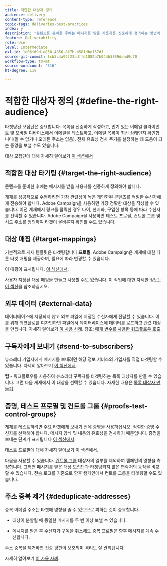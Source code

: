 ```yaml
---
title: 적합한 대상자 정의
audience: delivery
content-type: reference
topic-tags: deliveries-best-practices
index: y
description: "콘텐츠를 준비한 후에는 메시지를 받을 사용자를 신중하게 정의하는 방법에 대해 알아보십시오."
feature: Deliverability
role: User
level: Intermediate
exl-id: 1e06fd9d-e850-4856-8f7b-b581dbe157df
source-git-commit: fcb5c4a92f23bdffd1082b7b044b5859dead9d70
workflow-type: tm+mt
source-wordcount: '516'
ht-degree: 11%

---
```


# 적합한 대상자 정의 {#define-the-right-audience}

타겟팅된 모집단은 중요합니다. 목록을 신중하게 작성하고, 인기 있는 이메일 클라이언트 및 모바일 디바이스에서 이메일을 테스트하고, 이메일 목록이 최신 상태인지 확인합니다(알 수 없거나 오래된 주소는 없음). 전체 유효성 검사 주기를 설정하는 데 도움이 되는 증명을 보낼 수도 있습니다.

대상 모집단에 대해 자세히 알아보기 [이 섹션에서](../../audiences/using/selecting-an-audience-in-a-message.md)

## 적합한 대상 타기팅 {#target-the-right-audience}

콘텐츠를 준비한 후에는 메시지를 받을 사용자를 신중하게 정의해야 합니다.

게재를 성공적으로 수행하려면 가장 관련성이 높은 개인화된 콘텐츠를 적절한 수신자에게 전송해야 합니다. Adobe Campaign을 사용하면 가장 정확한 대상을 작성할 수 있습니다. 이전 게재에서 링크를 클릭한 경우 나이, 현지화, 구입한 항목 등에 따라 수신자를 선택할 수 있습니다. Adobe Campaign을 사용하면 테스트 프로필, 컨트롤 그룹 및 시드 주소를 정의하여 타겟이 올바른지 확인할 수도 있습니다.

## 대상 매핑 {#target-mappings}

기본적으로 게재 템플릿은 타겟팅합니다 **프로필**. Adobe Campaign은 게재에 대한 다른 타겟 매핑을 제공하며, 필요에 따라 변경할 수 있습니다.

이 매핑이 표시됩니다. [이 섹션에서](../../automating/using/query.md#targeting-dimensions-and-resources).

사용자 지정된 대상 매핑을 만들고 사용할 수도 있습니다. 이 작업에 대한 자세한 정보는 [이 섹션](../../administration/using/target-mappings-in-campaign.md)을 참조하십시오.

## 외부 데이터 {#external-data}

데이터베이스에 저장되지 않고 외부 파일에 저장된 수신자에게 전달할 수 있습니다. 이를 위해 워크플로를 디자인하면 파일에서 데이터베이스에 데이터를 로드하고 관련 대상을 만듭니다.  자세히 알아보기 [이 사용 사례](../../automating/using/use-case-calling-workflow.md). 참조: [매개 변수를 사용한 워크플로우 호출](../../automating/using/calling-a-workflow-with-external-parameters.md).

## 구독자에게 보내기 {#send-to-subscribers}

뉴스레터 가입자에게 메시지를 보내려면 해당 정보 서비스의 가입자를 직접 타겟팅할 수 있습니다. 자세히 알아보기 [이 섹션에서](../../audiences/using/about-subscriptions.md).

**팁** - 워크플로우를 사용하여 뉴스레터 구독자를 타겟팅하는 목록 대상자를 만들 수 있습니다. 그런 다음 게재에서 이 대상을 선택할 수 있습니다. 자세한 내용은 [목록 대상자 만들기](../../audiences/using/creating-audiences.md#creating-list-audiences).

## 증명, 테스트 프로필 및 컨트롤 그룹 {#proofs-test-control-groups}

게재를 테스트하려면 주요 타겟에게 보내기 전에 증명을 사용하십시오.
적절한 증명 수신자를 선택해야 합니다. 메시지 양식 및 내용의 유효성을 검사하기 때문입니다. 증명을 보내는 단계가 표시됩니다 [이 섹션에서](../../sending/using/sending-proofs.md).

테스트 프로필에 대해 자세히 알아보기 [이 섹션에서](../../audiences/using/managing-test-profiles.md).

다음을 사용할 수 있습니다. [컨트롤 그룹](../../sending/using/control-group.md) 대상자의 일부를 제외하여 캠페인의 영향을 측정합니다. 그러면 메시지를 받은 대상 모집단과 타겟팅되지 않은 연락처의 동작을 비교할 수 있습니다. 전송 로그를 기준으로 향후 캠페인에서 컨트롤 그룹을 타겟팅할 수도 있습니다.

## 주소 중복 제거 {#deduplicate-addresses}

중복 이메일 주소는 타겟에 영향을 줄 수 있으므로 피하는 것이 중요합니다.

* 대상이 분할될 때 동일한 메시지를 두 번 이상 보낼 수 있습니다.

* 메시지를 받은 후 수신자가 구독을 취소해도 중복 프로필은 향후 메시지를 계속 수신합니다.

주소 중복을 제거하면 전송 평판이 보호되며 격리도 잘 관리됩니다.

자세히 알아보기 [이 사용 사례](../../automating/using/deduplicating-data-imported-file.md).
